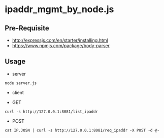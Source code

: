 # ipaddr_mgmt_by_node.js

## Pre-Requisite

* http://expressjs.com/en/starter/installing.html
* https://www.npmjs.com/package/body-parser

## Usage

- server

```
node server.js
```

- client

- GET
```
curl -s http://127.0.0.1:8081/list_ipaddr
```

- POST
```
cat IP.JOSN | curl -s http://127.0.0.1:8081/req_ipaddr -X POST -d @-
```

